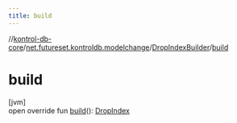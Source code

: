 ```yaml
---
title: build
---
```

//[kontrol-db-core](../../../index.html)/[net.futureset.kontroldb.modelchange](../index.html)/[DropIndexBuilder](index.html)/[build](build.html)



# build



[jvm]\
open override fun [build](build.html)(): [DropIndex](../-drop-index/index.html)




